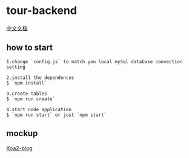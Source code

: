 # tour-backend

[中文文档](https://github.com/AlanWenhao/tour-backend/blob/master/README-zh.md)
## how to start
```
1.change `config.js` to match you local mySql database connection setting

2.install the dependences
$ `npm install`

3.create tables
$ `npm run create`

4.start node application
$ `npm run start` or just `npm start`
```

## mockup
[Koa2-blog](https://github.com/wclimb/Koa2-blog)  
